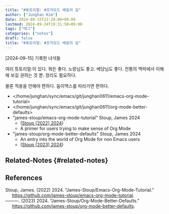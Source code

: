 ```yaml
---
title: "#튜토리얼: #조직모드 배움의 길"
author: ["Junghan Kim"]
date: 2024-09-15T22:29:00+09:00
lastmod: 2024-09-24T19:31:58+09:00
tags: ["태그"]
categories: ["notes"]
draft: false
title: "#튜토리얼: #조직모드 배움의 길"
---
```


<!--more-->

[2024-09-15] 기록한 녀석들

여러 튜토리얼:이 있다. 뭐든 좋다. 노랑님도 좋고. 베당님도 좋다. 전통의 맥락에서 이해해 보길 권하는 것 뿐. 정리도 필요하다.

물론 적용을 안해야 편하다. 둠이맥스를 따라가면 편하다.

-   </home/junghan/sync/emacs/git/junghan0611/emacs-org-mode-tutorial>
-   </home/junghan/sync/emacs/git/junghan0611/org-mode-better-defaults>
-   "james-stoup/emacs-org-mode-tutorial" Stoup, James 2024
    -   (<a href="#citeproc_bib_item_1">Stoup [2022] 2024</a>)
    -   A primer for users trying to make sense of Org Mode
-   "james-stoup/org-mode-better-defaults" Stoup, James 2024
    -   An entry into the world of Org Mode for non Emacs users
    -   (<a href="#citeproc_bib_item_2">Stoup [2023] 2024</a>)


## Related-Notes {#related-notes}

## References

<style>.csl-entry{text-indent: -1.5em; margin-left: 1.5em;}</style><div class="csl-bib-body">
  <div class="csl-entry"><a id="citeproc_bib_item_1"></a>Stoup, James. (2022) 2024. “James-Stoup/Emacs-Org-Mode-Tutorial.” <a href="https://github.com/james-stoup/emacs-org-mode-tutorial">https://github.com/james-stoup/emacs-org-mode-tutorial</a>.</div>
  <div class="csl-entry"><a id="citeproc_bib_item_2"></a>———. (2023) 2024. “James-Stoup/Org-Mode-Better-Defaults.” <a href="https://github.com/james-stoup/org-mode-better-defaults">https://github.com/james-stoup/org-mode-better-defaults</a>.</div>
</div>
